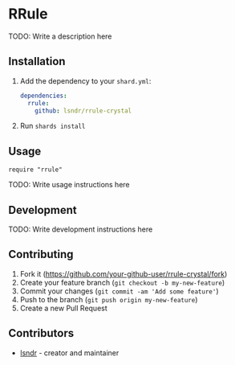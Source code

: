 # RRule

TODO: Write a description here

## Installation

1. Add the dependency to your `shard.yml`:

   ```yaml
   dependencies:
     rrule:
       github: lsndr/rrule-crystal
   ```

2. Run `shards install`

## Usage

```crystal
require "rrule"
```

TODO: Write usage instructions here

## Development

TODO: Write development instructions here

## Contributing

1. Fork it (<https://github.com/your-github-user/rrule-crystal/fork>)
2. Create your feature branch (`git checkout -b my-new-feature`)
3. Commit your changes (`git commit -am 'Add some feature'`)
4. Push to the branch (`git push origin my-new-feature`)
5. Create a new Pull Request

## Contributors

- [lsndr](https://github.com/your-github-user) - creator and maintainer
